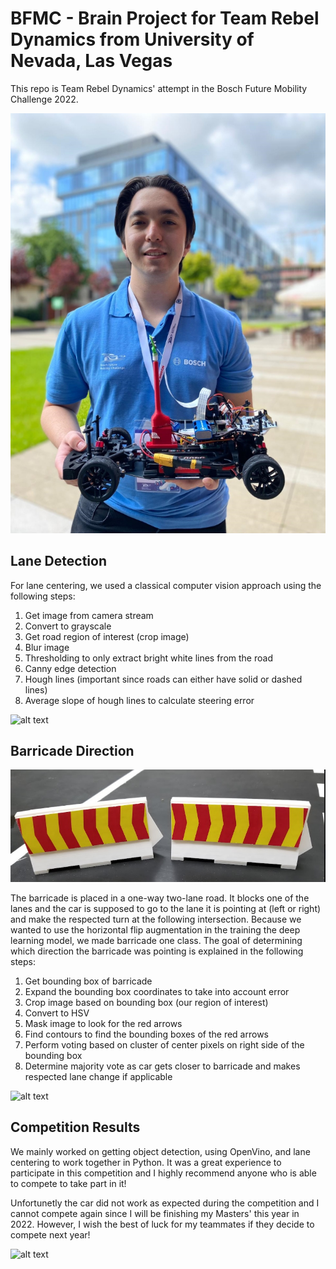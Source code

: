 # BFMC - Brain Project for Team Rebel Dynamics from University of Nevada, Las Vegas

This repo is Team Rebel Dynamics' attempt in the Bosch Future Mobility Challenge 2022.

![alt text](https://github.com/pauls3/Brain/blob/master/images/me_resized.jpg)

## Lane Detection

For lane centering, we used a classical computer vision approach using the following steps:

  1. Get image from camera stream
  2. Convert to grayscale
  3. Get road region of interest (crop image)
  4. Blur image
  5. Thresholding to only extract bright white lines from the road
  6. Canny edge detection
  7. Hough lines (important since roads can either have solid or dashed lines)
  8. Average slope of hough lines to calculate steering error

![alt text](https://github.com/pauls3/Brain/blob/master/images/lane_centering.gif)



## Barricade Direction

![alt text](https://github.com/pauls3/Brain/blob/master/images/barricade.PNG)

The barricade is placed in a one-way two-lane road. It blocks one of the lanes and the car is supposed to go to the lane it is pointing at (left or right) and make the respected turn at the following intersection. Because we wanted to use the horizontal flip augmentation in the training the deep learning model, we made barricade one class. The goal of determining which direction the barricade was pointing is explained in the following steps:

  1. Get bounding box of barricade
  2. Expand the bounding box coordinates to take into account error
  3. Crop image based on bounding box (our region of interest)
  4. Convert to HSV
  5. Mask image to look for the red arrows
  6. Find contours to find the bounding boxes of the red arrows
  7. Perform voting based on cluster of center pixels on right side of the bounding box
  8. Determine majority vote as car gets closer to barricade and makes respected lane change if applicable

![alt text](https://github.com/pauls3/Brain/blob/master/images/barricade.gif)


## Competition Results

We mainly worked on getting object detection, using OpenVino, and lane centering to work together in Python. It was a great experience to participate in this competition and I highly recommend anyone who is able to compete to take part in it!

Unfortunetly the car did not work as expected during the competition and I cannot compete again since I will be finishing my Masters' this year in 2022. However, I wish the best of luck for my teammates if they decide to compete next year!

![alt text](https://github.com/pauls3/Brain/blob/master/images/0911_BFMC-14.05.2022-NIC_1746-%C2%A9-Nicu-Cherciu.jpg)
